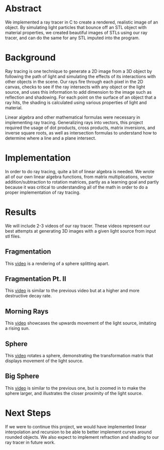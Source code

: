 # Abstract
We implemented a ray tracer in C to create a rendered, realistic image of an object. By simulating light particles that bounce off an STL object with material properties, we created beautiful images of STLs using our ray tracer, and can do the same for any STL imputed into the program. 

# Background
Ray tracing is one technique to generate a 2D image from a 3D object by following the path of light and simulating the effects of its interactions with other objects in the scene. Our rays fire through each pixel in the 2D canvas, checks to see if the ray intersects with any object or the light source, and uses this information to add dimension to the image such as reflection and shadowing. For each point on the surface of an object that a ray hits, the shading is calculated using various properties of light and material. 

Linear algebra and other mathematical formulas were necessary in implementing ray tracing. Generalizing rays into vectors, this project required the usage of dot products, cross products, matrix inversions, and inverse square roots, as well as intersection formulas to understand how to determine where a line and a plane intersect.

# Implementation
In order to do ray tracing, quite a bit of linear algebra is needed. We wrote all of our own linear algebra functions, from matrix multiplications, vector addition/subtraction to rotation matrices, partly as a learning goal and partly because it was critical to understanding all of the math in order to do a proper implementation of ray tracing. 

# Results
We will include 2-3 videos of our ray tracer. These videos represent our best attempts at generating 3D images with a given light source from input stl files. 

## Fragmentation
This [video](https://github.com/maxschommer/SoftSys_Terminally_Eeeel/blob/master/Work_in_Progress/Video4/a_bit_less_sad_rays.gif)
is a rendering of a sphere splitting apart.

## Fragmentation Pt. II
This [video](https://github.com/maxschommer/SoftSys_Terminally_Eeeel/blob/master/Work_in_Progress/Video5/diseased_rays.gif)
is similar to the previous video but at a higher and more destructive decay rate.

## Morning Rays
This [video](https://github.com/maxschommer/SoftSys_Terminally_Eeeel/blob/master/Work_in_Progress/Video1/morning_rays.gif)
showcases the upwards movement of the light source, imitating a rising sun.

## Sphere
This [video](https://github.com/maxschommer/SoftSys_Terminally_Eeeel/blob/master/Work_in_Progress/Video6/moviefast.gif)
rotates a sphere, demonstrating the transformation matrix that displays movement of the light source.

## Big Sphere
This [video](https://github.com/maxschommer/SoftSys_Terminally_Eeeel/blob/master/Work_in_Progress/Video7/sick_rays.gif)
is similar to the previous one, but is zoomed in to make the sphere larger, and illustrates the closer proximity of the light source.

# Next Steps
If we were to continue this project, we would have implemented linear interpolation and recursion to be able to better implement curves around rounded objects. We also expect to implement refraction and shading to our ray tracer in future work. 
